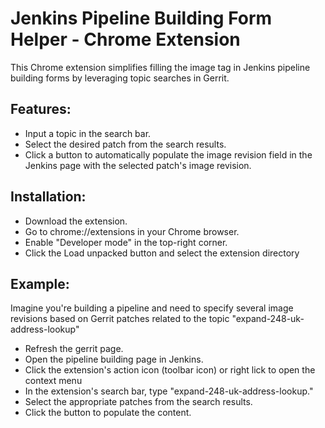 # Jenkins Pipeline Building Form Helper - Chrome Extension

This Chrome extension simplifies filling the image tag in Jenkins pipeline building forms by leveraging topic searches in Gerrit.

## Features:

- Input a topic in the search bar.
- Select the desired patch from the search results.
- Click a button to automatically populate the image revision field in the Jenkins page with the selected patch's image revision.

## Installation:

- Download the extension.
- Go to chrome://extensions in your Chrome browser.
- Enable "Developer mode" in the top-right corner.
- Click the Load unpacked button and select the extension directory

## Example:

Imagine you're building a pipeline and need to specify several image revisions based on Gerrit patches related to the topic "expand-248-uk-address-lookup"

- Refresh the gerrit page.
- Open the pipeline building page in Jenkins.
- Click the extension's action icon (toolbar icon) or right lick to open the context menu
- In the extension's search bar, type "expand-248-uk-address-lookup."
- Select the appropriate patches from the search results.
- Click the button to populate the content.